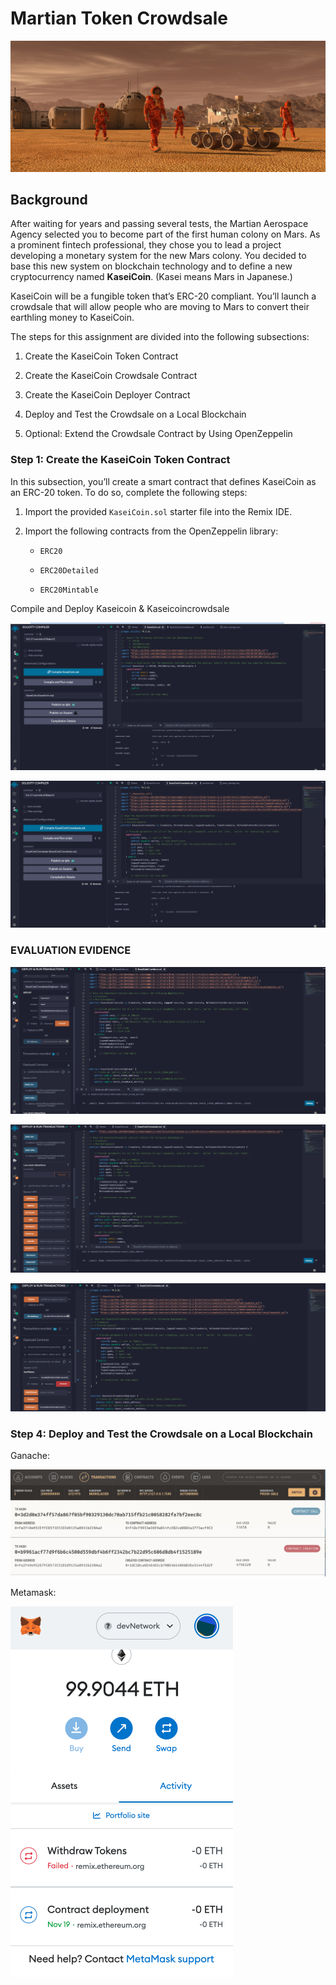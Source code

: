 # Martian Token Crowdsale

![alt=""](Evaluation_Evidence/application-image.png)

## Background

After waiting for years and passing several tests, the Martian Aerospace Agency selected you to become part of the first human colony on Mars. As a prominent fintech professional, they chose you to lead a project developing a monetary system for the new Mars colony. You decided to base this new system on blockchain technology and to define a new cryptocurrency named **KaseiCoin**. (Kasei means Mars in Japanese.)

KaseiCoin will be a fungible token that’s ERC-20 compliant. You’ll launch a crowdsale that will allow people who are moving to Mars to convert their earthling money to KaseiCoin.



The steps for this assignment are divided into the following subsections:

1. Create the KaseiCoin Token Contract

2. Create the KaseiCoin Crowdsale Contract

3. Create the KaseiCoin Deployer Contract

4. Deploy and Test the Crowdsale on a Local Blockchain

5. Optional: Extend the Crowdsale Contract by Using OpenZeppelin


### Step 1: Create the KaseiCoin Token Contract

In this subsection, you’ll create a smart contract that defines KaseiCoin as an ERC-20 token. To do so, complete the following steps:

1. Import the provided `KaseiCoin.sol` starter file into the Remix IDE.

2. Import the following contracts from the OpenZeppelin library:

    * `ERC20`

    * `ERC20Detailed`

    * `ERC20Mintable`

Compile and Deploy Kaseicoin & Kaseicoincrowdsale

![alt=""](Evaluation_Evidence/Deploykaseicoin.png)

![alt=""](Evaluation_Evidence/compileanddeploy.png)


### EVALUATION EVIDENCE 

![alt=""](Evaluation_Evidence/Deployandtransact.png)

![alt=""](Evaluation_Evidence/Transact.png)

![alt=""](Evaluation_Evidence/Withdrawal.png)

### Step 4: Deploy and Test the Crowdsale on a Local Blockchain

Ganache: 

![alt=""](Evaluation_Evidence/Ganache.png)

Metamask:

![alt=""](Evaluation_Evidence/MetaMask.png)
